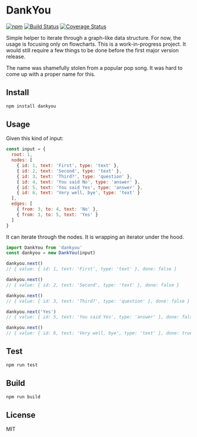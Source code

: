 # DankYou
[![npm](https://img.shields.io/npm/v/dankyou.svg)](https://www.npmjs.com/package/dankyou)
[![Build Status](https://travis-ci.org/briwa/dankyou.svg?branch=master)](https://travis-ci.org/briwa/dankyou)
[![Coverage Status](https://coveralls.io/repos/github/briwa/dankyou/badge.svg?branch=master)](https://coveralls.io/github/briwa/dankyou?branch=master)


Simple helper to iterate through a graph-like data structure. For now, the usage is focusing only on flowcharts.
This is a work-in-progress project. It would still require a few things to be done before the first major version release.

The name was shamefully stolen from a popular pop song. It was hard to come up with a proper name for this.

## Install
```bash
npm install dankyou
```

## Usage
Given this kind of input:
```javascript
const input = {
  root: 1,
  nodes: [
    { id: 1, text: 'First', type: 'text' },
    { id: 2, text: 'Second', type: 'text' },
    { id: 3, text: 'Third?', type: 'question' },
    { id: 4, text: 'You said No', type: 'answer' },
    { id: 5, text: 'You said Yes', type: 'answer' },
    { id: 6, text: 'Very well, bye', type: 'text' }
  ],
  edges: [
    { from: 3, to: 4, text: 'No' },
    { from: 3, to: 5, text: 'Yes' }
  ]
}
```

It can iterate through the nodes. It is wrapping an iterator under the hood.
```javascript
import DankYou from 'dankyou'
const dankyou = new DankYou(input)

dankyou.next()
// { value: { id: 1, text: 'First', type: 'text' }, done: false }

dankyou.next()
// { value: { id: 2, text: 'Second', type: 'text' }, done: false }

dankyou.next()
// { value: { id: 3, text: 'Third?', type: 'question' }, done: false }

dankyou.next('Yes')
// { value: { id: 5, text: 'You said Yes', type: 'answer' }, done: false }

dankyou.next()
// { value: { id: 6, text: 'Very well, bye', type: 'text' }, done: true }
```

## Test
```bash
npm run test
```

## Build
```bash
npm run build
```

## License
MIT
